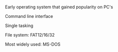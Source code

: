 Early operating system that gained popularity on PC's

Command line interface

Single tasking

File system: FAT12/16/32

Most widely used: MS-DOS
